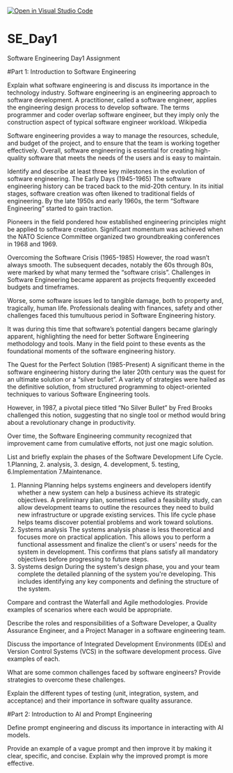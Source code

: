 [![Open in Visual Studio Code](https://classroom.github.com/assets/open-in-vscode-2e0aaae1b6195c2367325f4f02e2d04e9abb55f0b24a779b69b11b9e10269abc.svg)](https://classroom.github.com/online_ide?assignment_repo_id=15574783&assignment_repo_type=AssignmentRepo)
# SE_Day1
Software Engineering Day1 Assignment

#Part 1: Introduction to Software Engineering

Explain what software engineering is and discuss its importance in the technology industry.
Software engineering is an engineering approach to software development. A practitioner, called a software engineer, applies the engineering design process to develop software. The terms programmer and coder overlap software engineer, but they imply only the construction aspect of typical software engineer workload. Wikipedia

Software engineering provides a way to manage the resources, schedule, and budget of the project, and to ensure that the team is working together effectively. Overall, software engineering is essential for creating high-quality software that meets the needs of the users and is easy to maintain.

Identify and describe at least three key milestones in the evolution of software engineering.
The Early Days (1945-1965)
The software engineering history can be traced back to the mid-20th century. In its initial stages, software creation was often likened to traditional fields of engineering. By the late 1950s and early 1960s, the term “Software Engineering” started to gain traction. 

Pioneers in the field pondered how established engineering principles might be applied to software creation. Significant momentum was achieved when the NATO Science Committee organized two groundbreaking conferences in 1968 and 1969. 

Overcoming the Software Crisis (1965-1985)
However, the road wasn’t always smooth. The subsequent decades, notably the 60s through 80s, were marked by what many termed the “software crisis”. Challenges in Software Engineering became apparent as projects frequently exceeded budgets and timeframes.

Worse, some software issues led to tangible damage, both to property and, tragically, human life. Professionals dealing with finances, safety and other challenges faced this tumultuous period in Software Engineering history. 

It was during this time that software’s potential dangers became glaringly apparent, highlighting the need for better Software Engineering methodology and tools.
Many in the field point to these events as the foundational moments of the software engineering history.

The Quest for the Perfect Solution (1985-Present)
A significant theme in the software engineering history during the later 20th century was the quest for an ultimate solution or a “silver bullet”. A variety of strategies were hailed as the definitive solution, from structured programming to object-oriented techniques to various Software Engineering tools.

However, in 1987, a pivotal piece titled “No Silver Bullet” by Fred Brooks challenged this notion, suggesting that no single tool or method would bring about a revolutionary change in productivity. 

Over time, the Software Engineering community recognized that improvement came from cumulative efforts, not just one magic solution.


List and briefly explain the phases of the Software Development Life Cycle.
1.Planning,
2. analysis,
3. design,
4. development,
5. testing,
6.Implementation
7.Maintenance.
1. Planning
Planning helps systems engineers and developers identify whether a new system can help a business achieve its strategic objectives. A preliminary plan, sometimes called a feasibility study, can allow development teams to outline the resources they need to build new infrastructure or upgrade existing services. This life cycle phase helps teams discover potential problems and work toward solutions.
2. Systems analysis
The systems analysis phase is less theoretical and focuses more on practical application. This allows you to perform a functional assessment and finalize the client's or users' needs for the system in development. This confirms that plans satisfy all mandatory objectives before progressing to future steps.
3. Systems design
During the system's design phase, you and your team complete the detailed planning of the system you're developing. This includes identifying any key components and defining the structure of the system.




Compare and contrast the Waterfall and Agile methodologies. Provide examples of scenarios where each would be appropriate.


Describe the roles and responsibilities of a Software Developer, a Quality Assurance Engineer, and a Project Manager in a software engineering team.


Discuss the importance of Integrated Development Environments (IDEs) and Version Control Systems (VCS) in the software development process. Give examples of each.


What are some common challenges faced by software engineers? Provide strategies to overcome these challenges.


Explain the different types of testing (unit, integration, system, and acceptance) and their importance in software quality assurance.


#Part 2: Introduction to AI and Prompt Engineering


Define prompt engineering and discuss its importance in interacting with AI models.


Provide an example of a vague prompt and then improve it by making it clear, specific, and concise. Explain why the improved prompt is more effective.
